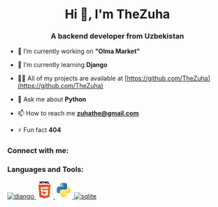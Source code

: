 <h1 align="center">Hi 👋, I'm TheZuha</h1>
<h3 align="center">A backend developer from Uzbekistan</h3>

- 🔭 I’m currently working on **"Olma Market"**

- 🌱 I’m currently learning **Django**

- 👨‍💻 All of my projects are available at [https://github.com/TheZuha](https://github.com/TheZuha)

- 💬 Ask me about **Python**

- 📫 How to reach me **zuhathe@gmail.com**

- ⚡ Fun fact **404**

<h3 align="left">Connect with me:</h3>
<p align="left">
</p>

<h3 align="left">Languages and Tools:</h3>
<p align="left"> <a href="https://www.djangoproject.com/" target="_blank" rel="noreferrer"> <img src="https://cdn.worldvectorlogo.com/logos/django.svg" alt="django" width="40" height="40"/> </a> <a href="https://www.w3.org/html/" target="_blank" rel="noreferrer"> <img src="https://raw.githubusercontent.com/devicons/devicon/master/icons/html5/html5-original-wordmark.svg" alt="html5" width="40" height="40"/> </a> <a href="https://www.python.org" target="_blank" rel="noreferrer"> <img src="https://raw.githubusercontent.com/devicons/devicon/master/icons/python/python-original.svg" alt="python" width="40" height="40"/> </a> <a href="https://www.sqlite.org/" target="_blank" rel="noreferrer"> <img src="https://www.vectorlogo.zone/logos/sqlite/sqlite-icon.svg" alt="sqlite" width="40" height="40"/> </a> </p>
